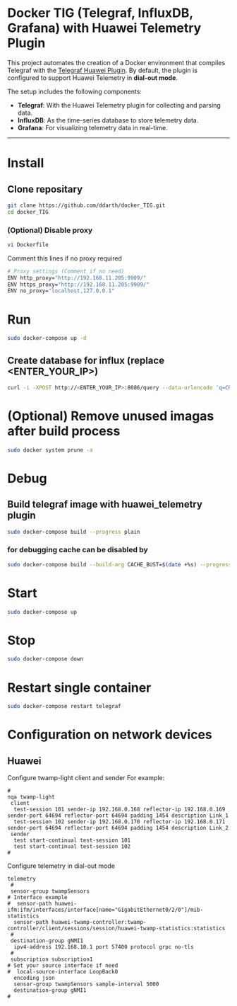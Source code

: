 # Docker TIG (Telegraf, InfluxDB, Grafana) with Huawei Telemetry Plugin

This project automates the creation of a Docker environment that compiles Telegraf with the [Telegraf Huawei Plugin](https://github.com/HuaweiDatacomm/telegraf-huawei-plugin/tree/main). By default, the plugin is configured to support Huawei Telemetry in **dial-out mode**.

The setup includes the following components:
- **Telegraf**: With the Huawei Telemetry plugin for collecting and parsing data.
- **InfluxDB**: As the time-series database to store telemetry data.
- **Grafana**: For visualizing telemetry data in real-time.

---

# Install

## Clone repositary
```bash
git clone https://github.com/ddarth/docker_TIG.git
cd docker_TIG
```

### (Optional) Disable proxy
```bash
vi Dockerfile
```
Comment this lines if no proxy required
```bash
# Proxy settings (Comment if no need)
ENV http_proxy="http://192.168.11.205:9909/"
ENV https_proxy="http://192.168.11.205:9909/"
ENV no_proxy="localhost,127.0.0.1"
```

# Run
```bash
sudo docker-compose up -d
```

## Create database for influx (replace <ENTER_YOUR_IP>)
```bash
curl -i -XPOST http://<ENTER_YOUR_IP>:8086/query --data-urlencode 'q=CREATE DATABASE influx'
```

# (Optional) Remove unused imagas after build process
```bash
sudo docker system prune -a
```

# Debug

## Build telegraf image with huawei_telemetry plugin
```bash
sudo docker-compose build --progress plain
```

### for debugging cache can be disabled by
```bash
sudo docker-compose build --build-arg CACHE_BUST=$(date +%s) --progress plain
```

# Start
```bash
sudo docker-compose up
```

# Stop
```bash
sudo docker-compose down
```

# Restart single container
```bash
sudo docker-compose restart telegraf
```

# Configuration on network devices
## Huawei
Configure twamp-light client and sender
For example:
```
#
nqa twamp-light
 client
  test-session 101 sender-ip 192.168.0.168 reflector-ip 192.168.0.169 sender-port 64694 reflector-port 64694 padding 1454 description Link_1
  test-session 102 sender-ip 192.168.0.170 reflector-ip 192.168.0.171 sender-port 64694 reflector-port 64694 padding 1454 description Link_2
 sender
  test start-continual test-session 101
  test start-continual test-session 102
#
```
Configure telemetry in dial-out mode
```
telemetry
 #
 sensor-group twampSensors
# Interface example
#  sensor-path huawei-ifm:ifm/interfaces/interface[name="GigabitEthernet0/2/0"]/mib-statistics
  sensor-path huawei-twamp-controller:twamp-controller/client/sessions/session/huawei-twamp-statistics:statistics
 #
 destination-group gNMI1
  ipv4-address 192.168.10.1 port 57400 protocol grpc no-tls
 #
 subscription subscription1
# Set your source interface if need
#  local-source-interface LoopBack0
  encoding json
  sensor-group twampSensors sample-interval 5000
  destination-group gNMI1
#
```
